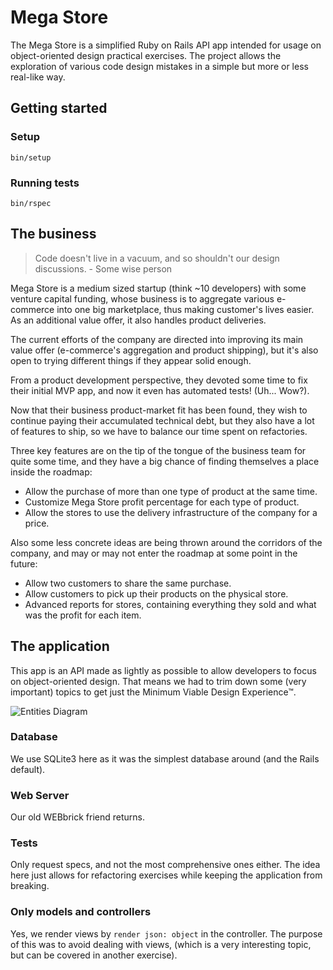 # Mega Store

The Mega Store is a simplified Ruby on Rails API app intended for usage on object-oriented design practical exercises. The project allows the exploration of various code design mistakes in a simple but more or less real-like way.

## Getting started
### Setup
```
bin/setup
```

### Running tests
```
bin/rspec
```

## The business
> Code doesn't live in a vacuum, and so shouldn't our design discussions. - Some wise person

Mega Store is a medium sized startup (think ~10 developers) with some venture capital funding, whose business is to aggregate various e-commerce into one big marketplace, thus making customer's lives easier. As an additional value offer, it also handles product deliveries.

The current efforts of the company are directed into improving its main value offer (e-commerce's aggregation and product shipping), but it's also open to trying different things if they appear solid enough.

From a product development perspective, they devoted some time to fix their initial MVP app, and now it even has automated tests! (Uh... Wow?).

Now that their business product-market fit has been found, they wish to continue paying their accumulated technical debt, but they also have a lot of features to ship, so we have to balance our time spent on refactories.

Three key features are on the tip of the tongue of the business team for quite some time, and they have a big chance of finding themselves a place inside the roadmap:
- Allow the purchase of more than one type of product at the same time.
- Customize Mega Store profit percentage for each type of product.
- Allow the stores to use the delivery infrastructure of the company for a price.

Also some less concrete ideas are being thrown around the corridors of the company, and may or may not enter the roadmap at some point in the future:
- Allow two customers to share the same purchase.
- Allow customers to pick up their products on the physical store.
- Advanced reports for stores, containing everything they sold and what was the profit for each item.

## The application
This app is an API made as lightly as possible to allow developers to focus on object-oriented design. That means we had to trim down some (very important) topics to get just the Minimum Viable Design Experience™.

![Entities Diagram](https://github.com/victor-am/mega_store/raw/master/docs/entities.png)

### Database
We use SQLite3 here as it was the simplest database around (and the Rails default).

### Web Server
Our old WEBbrick friend returns.

### Tests
Only request specs, and not the most comprehensive ones either. The idea here just allows for refactoring exercises while keeping the application from breaking.

### Only models and controllers
Yes, we render views by `render json: object` in the controller. The purpose of this was to avoid dealing with views, (which is a very interesting topic, but can be covered in another exercise).
